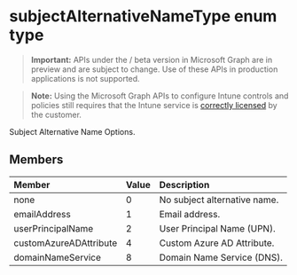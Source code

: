 ﻿# subjectAlternativeNameType enum type

> **Important:** APIs under the / beta version in Microsoft Graph are in preview and are subject to change. Use of these APIs in production applications is not supported.

> **Note:** Using the Microsoft Graph APIs to configure Intune controls and policies still requires that the Intune service is [correctly licensed](https://go.microsoft.com/fwlink/?linkid=839381) by the customer.

Subject Alternative Name Options.
## Members
|Member|Value|Description|
|:---|:---|:---|
|none|0|No subject alternative name.|
|emailAddress|1|Email address.|
|userPrincipalName|2|User Principal Name (UPN).|
|customAzureADAttribute|4|Custom Azure AD Attribute.|
|domainNameService|8|Domain Name Service (DNS).|











